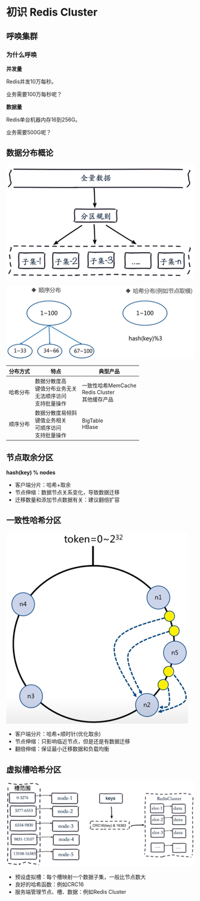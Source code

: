 # 初识 Redis Cluster

## 呼唤集群

### 为什么呼唤

**并发量**

Redis并发10万每秒。

业务需要100万每秒呢？

**数据量**

Redis单台机器内存16到256G。

业务需要500G呢？

## 数据分布概论

![数据分区](assets/9-1.png)

![顺序分区和哈希分区](assets/9-2.png)

| 分布方式 | 特点 | 典型产品 |
| --- | --- | --- |
| 哈希分布 | 数据分散度高<br/>键值分布业务无关<br/>无法顺序访问<br/>支持批量操作 | 一致性哈希MemCache<br/>Redis Cluster<br/>其他缓存产品 |
| 顺序分布 | 数据分散度易倾斜<br/>键值业务相关<br/>可顺序访问<br/>支持批量操作 | BigTable<br/>HBase |

## 节点取余分区

**hash(key) % nodes**

- 客户端分片：哈希+取余
- 节点伸缩：数据节点关系变化，导致数据迁移
- 迁移数量和添加节点数据有关：建议翻倍扩容

## 一致性哈希分区

![一致性哈希](assets/9-3.png)

- 客户端分片：哈希+顺时针(优化取余)
- 节点伸缩：只影响临近节点，但是还是有数据迁移
- 翻倍伸缩：保证最小迁移数据和负载均衡

## 虚拟槽哈希分区

![虚拟槽哈希](assets/9-4.png)

- 预设虚拟槽：每个槽映射一个数据子集，一般比节点数大
- 良好的哈希函数：例如CRC16
- 服务端管理节点、槽、数据：例如Redis Cluster